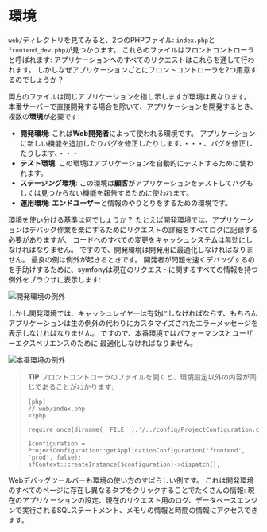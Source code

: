 環境
====

`web/`ディレクトリを見てみると、2つのPHPファイル:
`index.php`と`frontend_dev.php`が見つかります。
これらのファイルはフロントコントローラと呼ばれます:
アプリケーションへのすべてのリクエストはこれらを通して行われます。
しかしなぜアプリケーションごとにフロントコントローラを2つ用意するのでしょうか？

両方のファイルは同じアプリケーションを指し示しますが環境は異なります。
本番サーバーで直接開発する場合を除いて、アプリケーションを開発するとき、複数の**環境**が必要です:

  * **開発環境**: これは**Web開発者**によって使われる環境です。
      アプリケーションに新しい機能を追加したりバグを修正したりします、・・・、バグを修正したりします、・・・
  * **テスト環境**: この環境はアプリケーションを自動的にテストするために使われます。
  * **ステージング環境**: この環境は**顧客**がアプリケーションをテストしてバグもしくは見つからない機能を報告するために使われます。
  * **運用環境**: **エンドユーザー**と情報のやりとりをするための環境です。

環境を使い分ける基準は何でしょうか？
たとえば開発環境では、アプリケーションはデバッグ作業を楽にするためにリクエストの詳細をすべてログに記録する必要がありますが、
コードへのすべての変更をキャッシュシステムは無効にしなければなりません。
ですので、開発環境は開発用に最適化しなければなりません。
最良の例は例外が起きるときです。
開発者が問題を速くデバッグするのを手助けするために、symfonyは現在のリクエストに関するすべての情報を持つ例外をブラウザに表示します:

![開発環境の例外](http://www.symfony-project.org/images/jobeet/1_2/01/exception_dev.png)

しかし開発環境では、キャッシュレイヤーは有効にしなければならず、もちろんアプリケーションは生の例外の代わりにカスタマイズされたエラーメッセージを表示しなければなりません。
ですので、本番環境ではパフォーマンスとユーザーエクスペリエンスのために
最適化しなければなりません。

![本番環境の例外](http://www.symfony-project.org/images/jobeet/1_2/01/exception_prod.png)

>**TIP**
>フロントコントローラのファイルを開くと、環境設定以外の内容が同じであることがわかります:
>
>     [php]
>     // web/index.php
>     <?php
>
>     require_once(dirname(__FILE__).'/../config/ProjectConfiguration.class.php');
>
>     $configuration = ProjectConfiguration::getApplicationConfiguration('frontend', 'prod', false);
>     sfContext::createInstance($configuration)->dispatch();

Webデバッグツールバーも環境の使い方のすばらしい例です。
これは開発環境のすべてのページに存在し異なるタブをクリックすることでたくさんの情報: 現在のアプリケーションの設定、現在のリクエスト用のログ、データベースエンジンで実行されるSQLステートメント、メモリの情報と時間の情報にアクセスできます。
